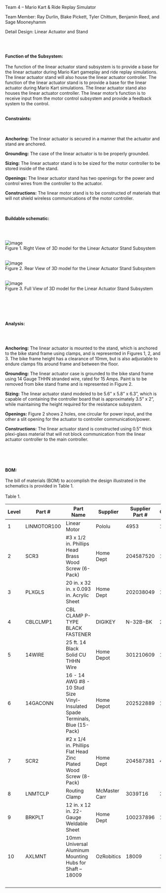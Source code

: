 Team 4 – Mario Kart & Ride Replay Simulator

Team Member: Ray Durlin, Blake Pickett, Tyler Chittum, Benjamin Reed, and Sage Mooneyhamm

Detail Design: Linear Actuator and Stand

<br/><br/>


**Function of the Subsystem:** 
<br/><br/>
The function of the linear actuator stand subsystem is to provide a base for the linear actuator during Mario Kart gameplay and ride replay simulations. The linear actuator 
stand will also house the linear actuator controller. The function of the linear actuator stand is to provide a base for the linear actuator during Mario Kart simulations. 
The linear actuator stand also houses the linear actuator controller. The linear motor’s function is to receive input from the motor control subsystem and provide a feedback 
system to the control.
<br/><br/>

**Constraints:**


<br/><br/>
**Anchoring:** The linear actuator is secured in a manner that the actuator and stand are anchored.

**Grounding:** The case of the linear actuator is to be properly grounded.

**Sizing:** The linear actuator stand is to be sized for the motor controller to be stored inside of the stand.

**Openings:** The linear actuator stand has two openings for the power and control wires from the controller to the actuator. 

**Constructions:** The linear motor stand is to be constructed of materials that will not shield wireless communications of the motor controller. 

<br/><br/>
**Buildable schematic:**

<br/><br/>

![image](https://user-images.githubusercontent.com/114370750/218153741-cea1c772-c44f-4f9f-a230-d9dc96ab3d2d.png)
<br/>
Figure 1. Right View of 3D model for the Linear Actuator Stand Subsystem
<br/><br/>

![image](https://user-images.githubusercontent.com/114370750/217995255-50885073-0629-46af-8559-3bf2e2b51c98.png)
<br/>
Figure 2. Rear View of 3D model for the Linear Actuator Stand Subsystem
<br/><br/>

![image](https://user-images.githubusercontent.com/114370750/217995309-3e02fbd0-04e8-4437-88ea-1fe92e44c0eb.png)
<br/>
Figure 3. Full View of 3D model for the Linear Actuator Stand Subsystem

<br/><br/>
<br/><br/>

**Analysis:**

<br/><br/>

**Anchoring:** The linear actuator is mounted to the stand, which is anchored to the bike stand frame using clamps, and is represented in Figures 1, 2, and 3. The bike 
frame height has a clearance of 10mm, but is also adjustable to endure clamps fits around frame and between the floor.

**Grounding:**  The linear actuator case is grounded to the bike stand frame using 14 Gauge THHN stranded wire, rated for 15 Amps. Paint is to be removed from bike stand 
frame and is represented in Figure 2. 

**Sizing:** The linear actuator stand modeled to be 5.6” x 5.8” x 6.3”, which is capable of containing the controller board that is approximately 3.5” x 2”, while 
maintaining the height required for the resistance subsystem.

**Openings:** Figure 2 shows 2 holes, one circular for power input, and the other a slit opening for the actuator to controller communication/power.

**Constructions:** The linear actuator stand is constructed using 0.5” thick plexi-glass material that will not block communication from the linear actuator controller to 
the main controller.





<br/><br/>
<br/><br/>
**BOM:**
<br/><br/>
The bill of materials (BOM) to accomplish the design illustrated in the schematics is provided in Table 1. 
<br/><br/>
Table 1.

| Level | Part #      | Part Name                                                                     | Supplier      | Supplier Part # | Qty | Units | Unit Cost | Cost    |
|-------|-------------|-------------------------------------------------------------------------------|---------------|-----------------|-----|-------|-----------|---------|
| 1     | LINMOTOR100 | Linear Motor                                                                  | Pololu        | 4953            | 1   | ea.   | $183.95   | $183.95 |
| 2     | SCR3        | #3 x 1/2 in. Phillips Head Brass Wood Screw (6-Pack)                          | Home Dept     | 204587520       | 1   | bag   | $1.38     | $1.38   |
| 3     | PLXGLS      | 20 in. x 32 in. x 0.093 in. Acrylic Sheet                                     | Home Dept     | 202038049       | 1   | ea.   | $25.48    | $25.48  |
| 4     | CBLCLMP1    | CBL CLAMP P-TYPE BLACK FASTENER                                               | DIGIKEY       | N-32B-BK        | 2   | ea.   | $1.20     | $2.40   |
| 5     | 14WIRE      | 25 ft. 14 Black Solid CU THHN Wire                                            | Home Depot    | 301210609       | 1   | ea.   | $0.00     | $0.00   |
| 6     | 14GACONN    | 16 - 14 AWG #8 - 10 Stud Size Vinyl-Insulated Spade Terminals, Blue (15-Pack) | Home Depot    | 202522889       | 1   | ea.   | $3.63     | $3.63   |
| 7     | SCR2        | #2 x 1/4 in. Phillips Flat Head Zinc Plated Wood Screw (8-Pack)               | Home Dept     | 204587381       | 4   | bag   | $1.38     | $5.52   |
| 8     | LNMTCLP     | Routing Clamp                                                                 | McMaster Carr | 3039T16         | 3   | ea.   | $2.92     | $8.76   |
| 9     | BRKPLT      | 12 in. x 12 in. 22-Gauge Weldable Sheet                                       | Home Dept     | 100237896       | 1   | ea.   | $13.57    | $13.57  |
| 10    | AXLMNT      | 10mm Universal Aluminum Mounting Hubs for Shaft – 18009                       | OzRobitics    | 18009           | 1   | ea.   | $9.40     | $9.40   |
|       |             |                                                                               |               |                 |     |       | Total     | $254.09 |
